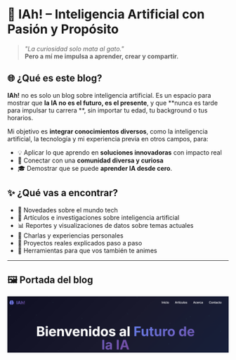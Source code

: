 # 🤖 IAh! – Inteligencia Artificial con Pasión y Propósito

> _"La curiosidad solo mata al gato."_  
> **Pero a mí me impulsa a aprender, crear y compartir.**

## 🌐 ¿Qué es este blog?

**IAh!** no es solo un blog sobre inteligencia artificial. Es un espacio para mostrar que **la IA no es el futuro, es el presente**, y que **nunca es tarde para impulsar tu carrera **, sin importar tu edad, tu background o tus horarios.

Mi objetivo es **integrar conocimientos diversos**, como la inteligencia artificial, la tecnología y mi experiencia previa en otros campos, para:

- 💡 Aplicar lo que aprendo en **soluciones innovadoras** con impacto real  
- 🤝 Conectar con una **comunidad diversa y curiosa**  
- 🎓 Demostrar que se puede **aprender IA desde cero**.

## ✨ ¿Qué vas a encontrar?

- 📰 Novedades sobre el mundo tech
- 🧾 Artículos e investigaciones sobre inteligencia artificial
- 📊 Reportes y visualizaciones de datos sobre temas actuales
- 🎤 Charlas y experiencias personales
- 🧠 Proyectos reales explicados paso a paso
- 🔧 Herramientas para que vos también te animes


---

## 🖼️ Portada del blog

![Portada](iah.png) 



```markdown

